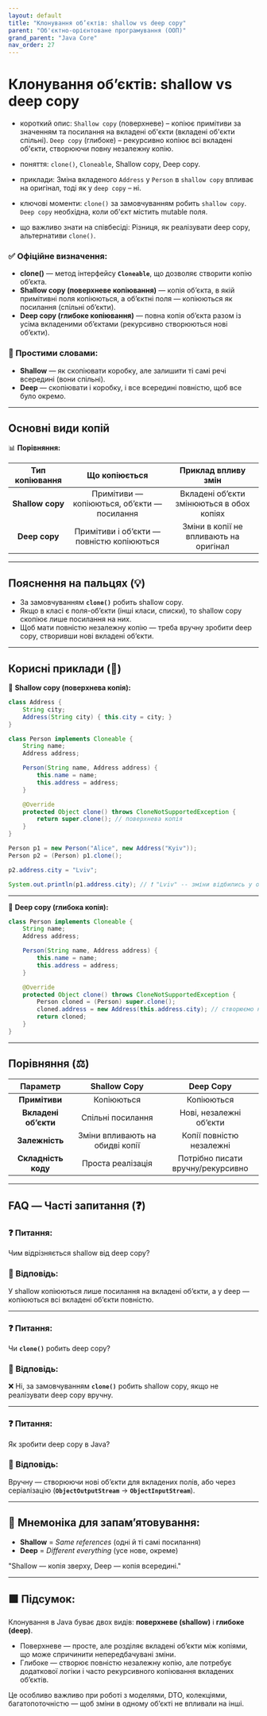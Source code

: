 ```yaml
---
layout: default
title: "Клонування об’єктів: shallow vs deep copy"
parent: "Об'єктно-орієнтоване програмування (ООП)"
grand_parent: "Java Core"
nav_order: 27
---
```


# Клонування об’єктів: shallow vs deep copy

* короткий опис: `Shallow copy` (поверхневе) – копіює примітиви за значенням та посилання на вкладені об'єкти (вкладені об'єкти спільні). `Deep copy` (глибоке) – рекурсивно копіює всі вкладені об'єкти, створюючи повну незалежну копію.

* поняття: `clone()`, `Cloneable`, Shallow copy, Deep copy.

* приклади: Зміна вкладеного `Address` у `Person` в `shallow copy` впливає на оригінал, тоді як у `deep copy` – ні.

* ключові моменти: `clone()` за замовчуванням робить `shallow copy`. `Deep copy` необхідна, коли об'єкт містить mutable поля.

* що важливо знати на співбесіді: Різниця, як реалізувати deep copy, альтернативи `clone()`.

### **✅ Офіційне визначення:**

* **clone()** — метод інтерфейсу **`Cloneable`**, що дозволяє створити копію об’єкта.
* **Shallow copy (поверхневе копіювання)** — копія об’єкта, в якій примітивні поля копіюються, а об’єктні поля — копіюються як посилання (спільні об’єкти).
* **Deep copy (глибоке копіювання)** — повна копія об’єкта разом із усіма вкладеними об’єктами (рекурсивно створюються нові об’єкти).

### **🧠 Простими словами:**

* **Shallow** — як скопіювати коробку, але залишити ті самі речі всередині (вони спільні).
* **Deep** — скопіювати і коробку, і все всередині повністю, щоб все було окремо.

---

## **Основні види копій**

📊 **Порівняння:**

| Тип копіювання | Що копіюється | Приклад впливу змін |
| :---: | :---: | :---: |
| **Shallow copy** | Примітиви — копіюються, об’єкти — посилання | Вкладені об’єкти змінюються в обох копіях |
| **Deep copy** | Примітиви і об’єкти — повністю копіюються | Зміни в копії не впливають на оригінал |

---

## **Пояснення на пальцях (💡)**

* За замовчуванням **`clone()`** робить shallow copy.
* Якщо в класі є поля-об’єкти (інші класи, списки), то shallow copy скопіює лише посилання на них.
* Щоб мати повністю незалежну копію — треба вручну зробити deep copy, створивши нові вкладені об’єкти.

---

## **Корисні приклади (🧪)**

🔹 **Shallow copy (поверхнева копія):**

```java
class Address {
    String city;
    Address(String city) { this.city = city; }
}

class Person implements Cloneable {
    String name;
    Address address;

    Person(String name, Address address) {
        this.name = name;
        this.address = address;
    }

    @Override
    protected Object clone() throws CloneNotSupportedException {
        return super.clone(); // поверхнева копія
    }
}

Person p1 = new Person("Alice", new Address("Kyiv"));
Person p2 = (Person) p1.clone();

p2.address.city = "Lviv";

System.out.println(p1.address.city); // ❗ "Lviv" -- зміни відбились у обох, бо спільний об'єкт Address
```

---

🔹 **Deep copy (глибока копія):**

```java
class Person implements Cloneable {
    String name;
    Address address;

    Person(String name, Address address) {
        this.name = name;
        this.address = address;
    }

    @Override
    protected Object clone() throws CloneNotSupportedException {
        Person cloned = (Person) super.clone();
        cloned.address = new Address(this.address.city); // створюємо новий об'єкт вручну
        return cloned;
    }
}
```

---

## **Порівняння (⚖️)**

| Параметр | Shallow Copy | Deep Copy |
| :---: | :---: | :---: |
| **Примітиви** | Копіюються | Копіюються |
| **Вкладені об’єкти** | Спільні посилання | Нові, незалежні об’єкти |
| **Залежність** | Зміни впливають на обидві копії | Копії повністю незалежні |
| **Складність коду** | Проста реалізація | Потрібно писати вручну/рекурсивно |

---

## **FAQ — Часті запитання (❓)**

### **❓ Питання:**

 Чим відрізняється shallow від deep copy?  

### **💬 Відповідь:**

 У shallow копіюються лише посилання на вкладені об’єкти, а у deep — копіюються всі вкладені об’єкти повністю.

---

### **❓ Питання:**

 Чи **`clone()`** робить deep copy?  

### **💬 Відповідь:**

 ❌ Ні, за замовчуванням **`clone()`** робить shallow copy, якщо не реалізувати deep copy вручну.

---

### **❓ Питання:**

 Як зробити deep copy в Java?  

### **💬 Відповідь:**

 Вручну — створюючи нові об’єкти для вкладених полів, або через серіалізацію (**`ObjectOutputStream`** -> **`ObjectInputStream`**).

---

## **🧠 Мнемоніка для запам’ятовування:**

* **Shallow** \= *Same references* (одні й ті самі посилання)
* **Deep** \= *Different everything* (усе нове, окреме)

"Shallow — копія зверху, Deep — копія всередині."

---

## **🟩 Підсумок:**

Клонування в Java буває двох видів: **поверхневе (shallow)** і **глибоке (deep)**.

* Поверхневе — просте, але розділяє вкладені об’єкти між копіями, що може спричинити непередбачувані зміни.
* Глибоке — створює повністю незалежну копію, але потребує додаткової логіки і часто рекурсивного копіювання вкладених об’єктів.

Це особливо важливо при роботі з моделями, DTO, колекціями, багатопоточністю — щоб зміни в одному об’єкті не впливали на інші.
